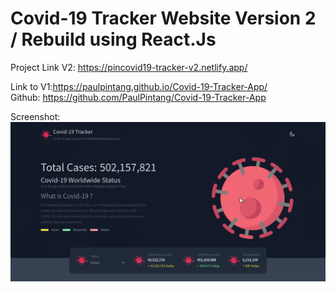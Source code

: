# Covid-19 Tracker Website Version 2 / Rebuild using React.Js

Project Link V2: https://pincovid19-tracker-v2.netlify.app/

Link to V1:https://paulpintang.github.io/Covid-19-Tracker-App/ <br>
Github: https://github.com/PaulPintang/Covid-19-Tracker-App

Screenshot:
![This is an image](/src//assets//images/img1.png)
